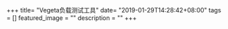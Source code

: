 +++
title= "Vegeta负载测试工具"
date= "2019-01-29T14:28:42+08:00"
tags = []
featured_image = ""
description = ""
+++

